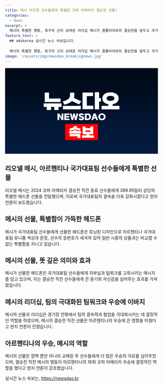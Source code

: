 ```yaml
---
title: 메시 아르헨 선수들에게 특별한 코파 아메리카 결승전 선물!
categories:
  - News
excerpt: >
  메시의 특별한 행동, 축구의 신이 보여준 리더십 메시가 콜롬비아와의 결승전을 앞두고 국가대표팀 선수들에게 각색된 헤드폰을 선물하며 팀 결속을 다졌다. 이에 현지 언론은 메시의 리더십과 팀워크 향상 능력을 칭찬했다. 결승전에서 부상으로 교체된 메시의 역할에도 주목했다. 아르헨티나는 2024 코파 아메리카에서 콜롬비아를 꺾고 우승을 차지하며 메시의 리더십과 역할을 크게 강조했다.
feature_text: >
  ## adskorea 실시간 뉴스 속보입니다.

  메시의 특별한 행동, 축구의 신이 보여준 리더십 메시가 콜롬비아와의 결승전을 앞두고 국가대표팀 선수들에게 각색된 헤드폰을 선물하며 팀 결속을 다졌다. 이에 현지 언론은 메시의 리더십과 팀워크 향상 능력을 칭찬했다. 결승전에서 부상으로 교체된 메시의 역할에도 주목했다. 아르헨티나는 2024 코파 아메리카에서 콜롬비아를 꺾고 우승을 차지하며 메시의 리더십과 역할을 크게 강조했다.
image: '/assets/img/newsdao_breakingnews.jpg'
---
```


<p><img src="/assets/img/newsdao_breakingnews.jpg" alt="adskorea 속보" /></p>

<h2 data-ke-size="size26">리오넬 메시, 아르헨티나 국가대표팀 선수들에게 특별한 선물</h2>

<p data-ke-size="size16">리오넬 메시는 2024 코파 아메리카 결승전 직전 동료 선수들에게 399.95달러 상당의 특별한 헤드폰 선물을 전달했으며, 이로써 국가대표팀의 결속을 더욱 강화시켰다고 현지 언론이 보도했습니다.</p>

<h2 data-ke-size="size26">메시의 선물, 특별함이 가득한 헤드폰</h2>

<p data-ke-size="size16">메시가 국가대표팀 선수들에게 선물한 헤드폰은 튜닝된 디자인으로 아르헨티나 국가대표팀 유니폼 색상과 문장, 선수의 등번호가 새겨져 있어 일반 시중의 상품과는 비교할 수 없는 특별함을 지니고 있습니다.</p>

<h2 data-ke-size="size26">메시의 선물, 뜻 깊은 의미와 효과</h2>

<p data-ke-size="size16">메시가 선물한 헤드폰은 국가대표팀 선수들에게 자부심과 팀워크를 고취시키는 메시지를 담고 있으며, 이는 결승전 직전 선수들에게 큰 용기와 자신감을 심어주는 효과를 가져왔습니다.</p>

<h2 data-ke-size="size26">메시의 리더십, 팀의 극대화된 팀워크와 우승에 이바지</h2>

<p data-ke-size="size16">메시의 선물과 리더십은 경기장 안팎에서 팀의 결속력과 협업을 극대화시키는 데 결정적인 역할을 하였으며, 메시의 결승전 직전 선물은 아르헨티나의 우승에 큰 영향을 미쳤다고 현지 언론이 전했습니다.</p>

<h2 data-ke-size="size26">아르헨티나의 우승, 메시의 역할</h2>

<p data-ke-size="size16">메시의 선물은 깜짝 뿐만 아니라 교체된 후 선수들에게 더 많은 우승의 각로를 심어주었으며, 결승전 직전 메시의 행동이 아르헨티나의 16회 코파 아메리카 우승에 결정적인 역할을 했다고 현지 언론이 강조했습니다.</p>
실시간 뉴스 속보는, <a href="https://newsdao.kr" rel="dofollow">https://newsdao.kr</a>


